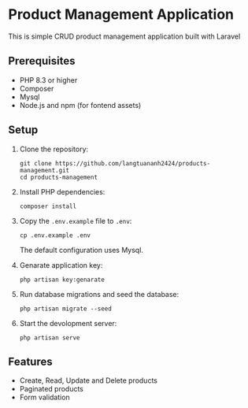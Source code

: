 # Product Management Application

This is simple CRUD product management application built with Laravel

## Prerequisites

- PHP 8.3 or higher
- Composer
- Mysql
- Node.js and npm (for fontend assets)

## Setup

1. Clone the repository:
   ```
   git clone https://github.com/langtuananh2424/products-management.git
   cd products-management
   ```

2. Install PHP dependencies:
   ```
   composer install
   ```

3. Copy the `.env.example` file to `.env`:
   ```
   cp .env.example .env
   ```
   The default configuration uses Mysql.

4. Genarate application key:
   ```
   php artisan key:genarate
   ```

5. Run database migrations and seed the database:
   ```
   php artisan migrate --seed
   ```

6. Start the devolopment server:
   ```
   php artisan serve
   ```

## Features

- Create, Read, Update and Delete products
- Paginated products
- Form validation
